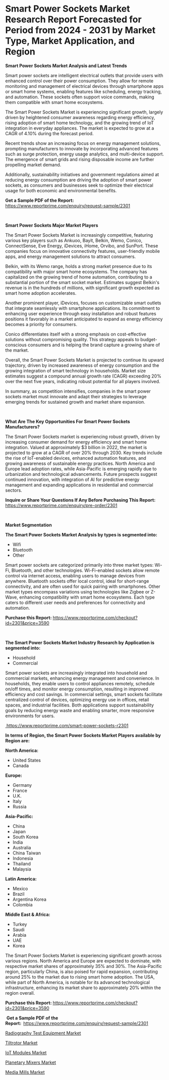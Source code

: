 <p><h1>Smart Power Sockets Market Research Report Forecasted for Period from 2024 -  2031 by Market Type, Market Application, and Region</h1></p><p><strong>Smart Power Sockets Market Analysis and Latest Trends</strong></p>
<p><p>Smart power sockets are intelligent electrical outlets that provide users with enhanced control over their power consumption. They allow for remote monitoring and management of electrical devices through smartphone apps or smart home systems, enabling features like scheduling, energy tracking, and automation. These sockets often support voice commands, making them compatible with smart home ecosystems.</p><p>The Smart Power Sockets Market is experiencing significant growth, largely driven by heightened consumer awareness regarding energy efficiency, rising adoption of smart home technology, and the growing trend of IoT integration in everyday appliances. The market is expected to grow at a CAGR of 4.10% during the forecast period. </p><p>Recent trends show an increasing focus on energy management solutions, prompting manufacturers to innovate by incorporating advanced features such as surge protection, energy usage analytics, and multi-device support. The emergence of smart grids and rising disposable income are further propelling market demand. </p><p>Additionally, sustainability initiatives and government regulations aimed at reducing energy consumption are driving the adoption of smart power sockets, as consumers and businesses seek to optimize their electrical usage for both economic and environmental benefits.</p></p>
<p><strong>Get a Sample PDF of the Report:&nbsp;</strong> <a href="https://www.reportprime.com/enquiry/request-sample/2301?utm_campaign=2015&utm_medium=2&utm_source=Github&utm_content=ia&utm_term=24122024&utm_id=smart-power-sockets">https://www.reportprime.com/enquiry/request-sample/2301</a></p>
<p>&nbsp;</p>
<p><strong>Smart Power Sockets Major Market Players</strong></p>
<p><p>The Smart Power Sockets Market is increasingly competitive, featuring various key players such as Ankuoo, Bayit, Belkin, Wemo, Conico, ConnectSense, Eve Energy, iDevices, iHome, Orvibo, and SunPort. These companies focus on innovative connectivity features, user-friendly mobile apps, and energy management solutions to attract consumers.</p><p>Belkin, with its Wemo range, holds a strong market presence due to its compatibility with major smart home ecosystems. The company has capitalized on the growing trend of home automation, contributing to a substantial portion of the smart socket market. Estimates suggest Belkin's revenue is in the hundreds of millions, with significant growth expected as smart home adoption accelerates.</p><p>Another prominent player, iDevices, focuses on customizable smart outlets that integrate seamlessly with smartphone applications. Its commitment to enhancing user experience through easy installation and robust features positions it favorably in a market anticipated to expand as energy efficiency becomes a priority for consumers.</p><p>Conico differentiates itself with a strong emphasis on cost-effective solutions without compromising quality. This strategy appeals to budget-conscious consumers and is helping the brand capture a growing share of the market. </p><p>Overall, the Smart Power Sockets Market is projected to continue its upward trajectory, driven by increased awareness of energy consumption and the growing integration of smart technology in households. Market size estimates suggest a compound annual growth rate (CAGR) exceeding 20% over the next five years, indicating robust potential for all players involved. </p><p>In summary, as competition intensifies, companies in the smart power sockets market must innovate and adapt their strategies to leverage emerging trends for sustained growth and market share expansion.</p></p>
<p>&nbsp;</p>
<p><strong>What Are The Key Opportunities For Smart Power Sockets Manufacturers?</strong></p>
<p><p>The Smart Power Sockets market is experiencing robust growth, driven by increasing consumer demand for energy efficiency and smart home integration. Valued at approximately $3 billion in 2022, the market is projected to grow at a CAGR of over 20% through 2030. Key trends include the rise of IoT-enabled devices, enhanced automation features, and growing awareness of sustainable energy practices. North America and Europe lead adoption rates, while Asia-Pacific is emerging rapidly due to urbanization and technological advancements. Future prospects suggest continued innovation, with integration of AI for predictive energy management and expanding applications in residential and commercial sectors.</p></p>
<p><strong>Inquire or Share Your Questions If Any Before Purchasing This Report:</strong> <a href="https://www.reportprime.com/enquiry/pre-order/2301?utm_campaign=2015&utm_medium=2&utm_source=Github&utm_content=ia&utm_term=24122024&utm_id=smart-power-sockets">https://www.reportprime.com/enquiry/pre-order/2301</a></p>
<p>&nbsp;</p>
<p><strong>Market Segmentation</strong></p>
<p><strong>The Smart Power Sockets Market Analysis by types is segmented into:</strong></p>
<p><ul><li>Wifi</li><li>Bluetooth</li><li>Other</li></ul></p>
<p><p>Smart power sockets are categorized primarily into three market types: Wi-Fi, Bluetooth, and other technologies. Wi-Fi-enabled sockets allow remote control via internet access, enabling users to manage devices from anywhere. Bluetooth sockets offer local control, ideal for short-range connectivity, and are often used for quick pairing with smartphones. Other market types encompass variations using technologies like Zigbee or Z-Wave, enhancing compatibility with smart home ecosystems. Each type caters to different user needs and preferences for connectivity and automation.</p></p>
<p><strong>Purchase this Report:&nbsp;</strong><a href="https://www.reportprime.com/checkout?id=2301&price=3590&utm_campaign=2015&utm_medium=2&utm_source=Github&utm_content=ia&utm_term=24122024&utm_id=smart-power-sockets">https://www.reportprime.com/checkout?id=2301&price=3590</a></p>
<p>&nbsp;</p>
<p><strong>The Smart Power Sockets Market Industry Research by Application is segmented into:</strong></p>
<p><ul><li>Household</li><li>Commercial</li></ul></p>
<p><p>Smart power sockets are increasingly integrated into household and commercial markets, enhancing energy management and convenience. In households, they enable users to control appliances remotely, schedule on/off times, and monitor energy consumption, resulting in improved efficiency and cost savings. In commercial settings, smart sockets facilitate centralized control of devices, optimizing energy use in offices, retail spaces, and industrial facilities. Both applications support sustainability goals by reducing energy waste and enabling smarter, more responsive environments for users.</p></p>
<p><a href="https://www.reportprime.com/smart-power-sockets-r2301?utm_campaign=2015&utm_medium=2&utm_source=Github&utm_content=ia&utm_term=24122024&utm_id=smart-power-sockets">&nbsp;https://www.reportprime.com/smart-power-sockets-r2301</a></p>
<p><strong>In terms of Region, the Smart Power Sockets Market Players available by Region are:</strong></p>
<p>
    <p> <strong> North America: </strong>
        <ul>
            <li>United States</li>
            <li>Canada</li>
        </ul>
        </p> 
    <p> <strong> Europe: </strong>
        <ul>
            <li>Germany</li>
            <li>France</li>
            <li>U.K.</li>
            <li>Italy</li>
            <li>Russia</li>
        </ul>
        </p> 
    <p> <strong> Asia-Pacific: </strong>
        <ul>
            <li>China</li>
            <li>Japan</li>
            <li>South Korea</li>
            <li>India</li>
            <li>Australia</li>
            <li>China Taiwan</li>
            <li>Indonesia</li>
            <li>Thailand</li>
            <li>Malaysia</li>
        </ul>
        </p> 
    <p> <strong> Latin America: </strong>
        <ul>
            <li>Mexico</li>
            <li>Brazil</li>
            <li>Argentina Korea</li>
            <li>Colombia</li>
        </ul>
        </p> 
    <p> <strong> Middle East & Africa: </strong>
        <ul>
            <li>Turkey</li>
            <li>Saudi</li>
            <li>Arabia</li>
            <li>UAE</li>
            <li>Korea</li>
        </ul>
    </p>
    </p>
<p><p>The Smart Power Sockets Market is experiencing significant growth across various regions. North America and Europe are expected to dominate, with respective market shares of approximately 35% and 30%. The Asia-Pacific region, particularly China, is also poised for rapid expansion, contributing around 25% to the market due to rising smart home adoption. The USA, while part of North America, is notable for its advanced technological infrastructure, enhancing its market share to approximately 20% within the region overall.</p></p>
<p><strong>Purchase this Report: </strong><a href="https://www.reportprime.com/checkout?id=2301&price=3590&utm_campaign=2015&utm_medium=2&utm_source=Github&utm_content=ia&utm_term=24122024&utm_id=smart-power-sockets">https://www.reportprime.com/checkout?id=2301&price=3590</a></p>
<p>&nbsp;<strong>Get a Sample PDF of the Report:&nbsp;&nbsp;</strong><a href="https://www.reportprime.com/enquiry/request-sample/2301?utm_campaign=2015&utm_medium=2&utm_source=Github&utm_content=ia&utm_term=24122024&utm_id=smart-power-sockets">https://www.reportprime.com/enquiry/request-sample/2301</a></p>
<p><strong></strong></p>
<p><p><a href="https://www.linkedin.com/pulse/in-depth-review-radiography-test-equipment-market-size-segmentation-rxdke?utm_campaign=2015&utm_medium=2&utm_source=Github&utm_content=ia&utm_term=24122024&utm_id=smart-power-sockets">Radiography Test Equipment Market</a></p><p><a href="https://www.linkedin.com/pulse/tiltrotor-market-expansion-industry-dynamics-regional-forecasts-b016e?utm_campaign=2015&utm_medium=2&utm_source=Github&utm_content=ia&utm_term=24122024&utm_id=smart-power-sockets">Tiltrotor Market</a></p><p><a href="https://github.com/santosh758595/Market-Research-Report-List-6/blob/main/iot-modules-market.md?utm_campaign=2015&utm_medium=2&utm_source=Github&utm_content=ia&utm_term=24122024&utm_id=smart-power-sockets">IoT Modules Market</a></p><p><a href="https://www.linkedin.com/pulse/research-examination-onthe-planetary-mixers-marketsize-share-mnihe?utm_campaign=2015&utm_medium=2&utm_source=Github&utm_content=ia&utm_term=24122024&utm_id=smart-power-sockets">Planetary Mixers Market</a></p><p><a href="https://www.linkedin.com/pulse/comprehensive-analysis-media-mills-market-size-expected-cagr-tan6e?utm_campaign=2015&utm_medium=2&utm_source=Github&utm_content=ia&utm_term=24122024&utm_id=smart-power-sockets">Media Mills Market</a></p></p>